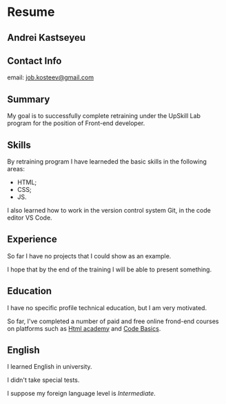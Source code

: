 # Resume

## Andrei Kastseyeu

## Contact Info

email: job.kosteev@gmail.com

## Summary

My goal is to successfully complete retraining under the UpSkill Lab program for the position of Front-end developer.

## Skills

By retraining program I have learneded the basic skills in the following areas:

- HTML;
- CSS;
- JS.

I also learned how to work in the version control system Git, in the code editor VS Code.

## Experience

So far I have no projects that I could show as an example.

I hope that by the end of the training I will be able to present something.

## Education

I have no specific profile technical education, but I am very motivated.

So far, I've completed a number of paid and free online frond-end courses on platforms such as [Html academy](https://htmlacademy.ru) and [Code Basics](https://ru.code-basics.com).

## English

I learned English in university.

I didn't take special tests.

I suppose my foreign language level is _Intermediate_.
